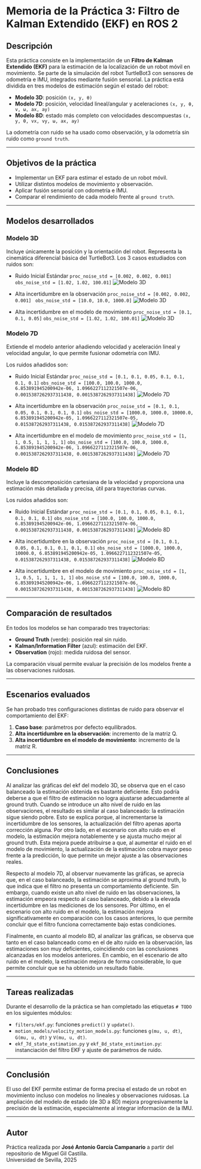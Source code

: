 # Memoria de la Práctica 3: Filtro de Kalman Extendido (EKF) en ROS 2

## Descripción

Esta práctica consiste en la implementación de un **Filtro de Kalman Extendido (EKF)** para la estimación de la localización de un robot móvil en movimiento. Se parte de la simulación del robot TurtleBot3 con sensores de odometría e IMU, integrados mediante fusión sensorial. La práctica está dividida en tres modelos de estimación según el estado del robot:

- **Modelo 3D**: posición `(x, y, θ)`
- **Modelo 7D**: posición, velocidad lineal/angular y aceleraciones `(x, y, θ, v, ω, ax, ay)`
- **Modelo 8D**: estado más completo con velocidades descompuestas `(x, y, θ, vx, vy, ω, ax, ay)`

La odometría con ruido se ha usado como observación, y la odometría sin ruido como `ground truth`.

---

## Objetivos de la práctica

- Implementar un EKF para estimar el estado de un robot móvil.
- Utilizar distintos modelos de movimiento y observación.
- Aplicar fusión sensorial con odometría e IMU.
- Comparar el rendimiento de cada modelo frente al `ground truth`.

---

## Modelos desarrollados

### Modelo 3D

Incluye únicamente la posición y la orientación del robot. Representa la cinemática diferencial básica del TurtleBot3.
Los 3 casos estudiados con ruidos son:
- Ruido Inicial Estándar
`proc_noise_std = [0.002, 0.002, 0.001]` 
`obs_noise_std = [1.02, 1.02, 100.01]`
![Modelo 3D](images/3.png)

- Alta incertidumbre en la observación
`proc_noise_std = [0.002, 0.002, 0.001] `
`obs_noise_std = [10.0, 10.0, 1000.0]`
![Modelo 3D](images/3Q.png)

- Alta incertidumbre en el modelo de movimiento
`proc_noise_std = [0.1, 0.1, 0.05]`
`obs_noise_std = [1.02, 1.02, 100.01]`
![Modelo 3D](images/3R.png)

### Modelo 7D

Extiende el modelo anterior añadiendo velocidad y aceleración lineal y velocidad angular, lo que permite fusionar odometría con IMU.

Los ruidos añadidos son:
- Ruido Inicial Estándar
`proc_noise_std = [0.1, 0.1, 0.05, 0.1, 0.1, 0.1, 0.1]`
`obs_noise_std = [100.0, 100.0, 1000.0, 6.853891945200942e-06, 1.0966227112321507e-06, 0.0015387262937311438, 0.0015387262937311438]`
![Modelo 7D](images/7.png)

- Alta incertidumbre en la observación
`proc_noise_std = [0.1, 0.1, 0.05, 0.1, 0.1, 0.1, 0.1]`
`obs_noise_std = [1000.0, 1000.0, 10000.0, 6.853891945200942e-05, 1.0966227112321507e-05, 0.015387262937311438, 0.015387262937311438]`
![Modelo 7D](images/7Q.png)

- Alta incertidumbre en el modelo de movimiento
`proc_noise_std = [1, 1, 0.5, 1, 1, 1, 1]`
`obs_noise_std = [100.0, 100.0, 1000.0, 6.853891945200942e-06, 1.0966227112321507e-06, 0.0015387262937311438, 0.0015387262937311438]`
![Modelo 7D](images/7R.png)

### Modelo 8D

Incluye la descomposición cartesiana de la velocidad y proporciona una estimación más detallada y precisa, útil para trayectorias curvas.

Los ruidos añadidos son:
- Ruido Inicial Estándar
`proc_noise_std = [0.1, 0.1, 0.05, 0.1, 0.1, 0.1, 0.1, 0.1]`
`obs_noise_std = [100.0, 100.0, 1000.0, 6.853891945200942e-06, 1.0966227112321507e-06, 0.0015387262937311438, 0.0015387262937311438]`
![Modelo 8D](images/8.png)

- Alta incertidumbre en la observación
`proc_noise_std = [0.1, 0.1, 0.05, 0.1, 0.1, 0.1, 0.1, 0.1]`
`obs_noise_std = [1000.0, 1000.0, 10000.0, 6.853891945200942e-05, 1.0966227112321507e-05, 0.015387262937311438, 0.015387262937311438]`
![Modelo 8D](images/8Q.png)

- Alta incertidumbre en el modelo de movimiento
`proc_noise_std = [1, 1, 0.5, 1, 1, 1, 1, 1]`
`obs_noise_std = [100.0, 100.0, 1000.0, 6.853891945200942e-06, 1.0966227112321507e-06, 0.0015387262937311438, 0.0015387262937311438]`
![Modelo 8D](images/8R.png)

---

## Comparación de resultados

En todos los modelos se han comparado tres trayectorias:

- **Ground Truth** (verde): posición real sin ruido.
- **Kalman/Information Filter** (azul): estimación del EKF.
- **Observation** (rojo): medida ruidosa del sensor.

La comparación visual permite evaluar la precisión de los modelos frente a las observaciones ruidosas.

---

## Escenarios evaluados

Se han probado tres configuraciones distintas de ruido para observar el comportamiento del EKF:

1. **Caso base**: parámetros por defecto equilibrados.
2. **Alta incertidumbre en la observación**: incremento de la matriz Q.
3. **Alta incertidumbre en el modelo de movimiento**: incremento de la matriz R.

---

## Conclusiones


Al analizar las gráficas del ekf del modelo 3D, se observa que en el caso balanceado la estimación obtenida es bastante deficiente. Esto podría deberse a que el filtro de estimación no logra ajustarse adecuadamente al ground truth. Cuando se introduce un alto nivel de ruido en las observaciones, el resultado es similar al caso balanceado: la estimación sigue siendo pobre. Esto se explica porque, al incrementarse la incertidumbre de los sensores, la actualización del filtro apenas aporta corrección alguna. Por otro lado, en el escenario con alto ruido en el modelo, la estimación mejora notablemente y se ajusta mucho mejor al ground truth. Esta mejora puede atribuirse a que, al aumentar el ruido en el modelo de movimiento, la actualización de la estimación cobra mayor peso frente a la predicción, lo que permite un mejor ajuste a las observaciones reales.

Respecto al modelo 7D, al observar nuevamente las gráficas, se aprecia que, en el caso balanceado, la estimación se aproxima al ground truth, lo que indica que el filtro no presenta un comportamiento deficiente. Sin embargo, cuando existe un alto nivel de ruido en las observaciones, la estimación empeora respecto al caso balanceado, debido a la elevada incertidumbre en las mediciones de los sensores. Por último, en el escenario con alto ruido en el modelo, la estimación mejora significativamente en comparación con los casos anteriores, lo que permite concluir que el filtro funciona correctamente bajo estas condiciones.

Finalmente, en cuanto al modelo 8D, al analizar las gráficas, se observa que tanto en el caso balanceado como en el de alto ruido en la observación, las estimaciones son muy deficientes, coincidiendo con las conclusiones alcanzadas en los modelos anteriores. En cambio, en el escenario de alto ruido en el modelo, la estimación mejora de forma considerable, lo que permite concluir que se ha obtenido un resultado fiable.

---

## Tareas realizadas

Durante el desarrollo de la práctica se han completado las etiquetas `# TODO` en los siguientes módulos:

- `filters/ekf.py`: funciones `predict()` y `update()`.
- `motion_models/velocity_motion_models.py`: funciones `g(mu, u, dt)`, `G(mu, u, dt)` y `V(mu, u, dt)`.
- `ekf_7d_state_estimation.py` y `ekf_8d_state_estimation.py`: instanciación del filtro EKF y ajuste de parámetros de ruido.

---

## Conclusión

El uso del EKF permite estimar de forma precisa el estado de un robot en movimiento incluso con modelos no lineales y observaciones ruidosas. La ampliación del modelo de estado (de 3D a 8D) mejora progresivamente la precisión de la estimación, especialmente al integrar información de la IMU.

---

## Autor

Práctica realizada por **José Antonio García Campanario** a partir del repositorio de Miguel Gil Castilla.  
Universidad de Sevilla, 2025
